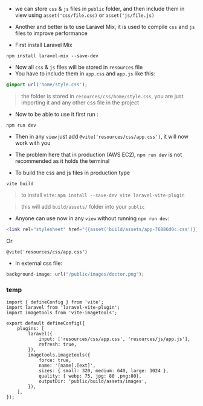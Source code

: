 - we can store `css` & `js` files in `public` folder, and then include them
  in view using `asset('css/file.css)` or `asset('js/file.js)`

- Another and better is to use Laravel Mix, it is used to compile `css` and `js` files to improve performance
- First install Laravel Mix

````
npm install laravel-mix --save-dev
````

- Now all `css` & `js` files will be stored in `resources` file
- You have to include them in `app.css` and `app.js` like this:

````css
@import url('home/style.css');
````

> the folder is stored in `resources/css/home/style.css`, you are just importing it and any other css file in the
> project

- Now to be able to use it first run :

````
npm run dev
````

- Then in any `view` just add `@vite('resources/css/app.css')`, it will now work with you


- The problem here that in production (AWS EC2), `npm run dev` is not recommended as it holds the terminal
- To build the css and js files in production type

````
vite build
````
> to install `vite`: `npm install --save-dev vite laravel-vite-plugin`


> this will add `build/assets/` folder into your `public`

- Anyone can use now in any `view` without running `npm run dev`:

````php
<link rel="stylesheet" href="{{asset('build/assets/app-76886d0c.css')}}"
````

Or

````
@vite('resources/css/app.css')
````

- In external css file:
````php
background-image: url("/public/images/doctor.png");
````


### temp

````
import { defineConfig } from 'vite';
import laravel from 'laravel-vite-plugin';
import imagetools from 'vite-imagetools';

export default defineConfig({
    plugins: [
        laravel({
            input: ['resources/css/app.css', 'resources/js/app.js'],
            refresh: true,
        }),
        imagetools.imagetools({
            force: true,
            name: '[name].[ext]',
            sizes: { small: 320, medium: 640, large: 1024 },
            quality: { webp: 75, jpg: 80 ,png:80},
            outputDir: 'public/build/assets/images',
        }),
    ],
});

````